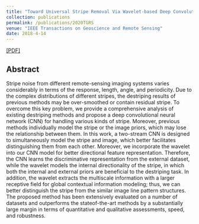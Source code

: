 ```yaml
---
title: "Toward Universal Stripe Removal Via Wavelet-based Deep Convolutional Neural Network"
collection: publications
permalink: /publications/2020TGRS
venue: "IEEE Transactions on Geoscience and Remote Sensing"
date: 2018-4-14
---
```

[[PDF]](http://owuchangyuo.github.io/files/TSWEU.pdf)

## Abstract
Stripe noise from different remote-sensing imaging systems varies considerably in terms of the response, length, angle, and periodicity. Due to the complex distributions of different stripes, the destriping results of previous methods may be over-smoothed or contain residual stripe. To overcome this key problem, we provide a comprehensive analysis of existing destriping methods and propose a deep convolutional neural network (CNN) for handling various kinds of stripe. Moreover, previous methods individually model the stripe or the image priors, which may lose the relationship between them. In this work, a two-stream CNN is designed to simultaneously model the stripe and image, which better facilitates distinguishing them from each other. Moreover, we incorporate the wavelet into our CNN model for better directional feature representation. Therefore, the CNN learns the discriminative representation from the external dataset, while the wavelet models the internal directionality of the stripe, in which both the internal and external priors are beneficial to the destriping task. In addition, the wavelet extracts the multiscale information with a larger receptive field for global contextual information modeling; thus, we can better distinguish the stripe from the similar image line pattern structures. The proposed method has been extensively evaluated on a number of datasets and outperforms the stateof-the-art methods by a substantially large margin in terms of quantitative and qualitative assessments, speed, and robustness.
